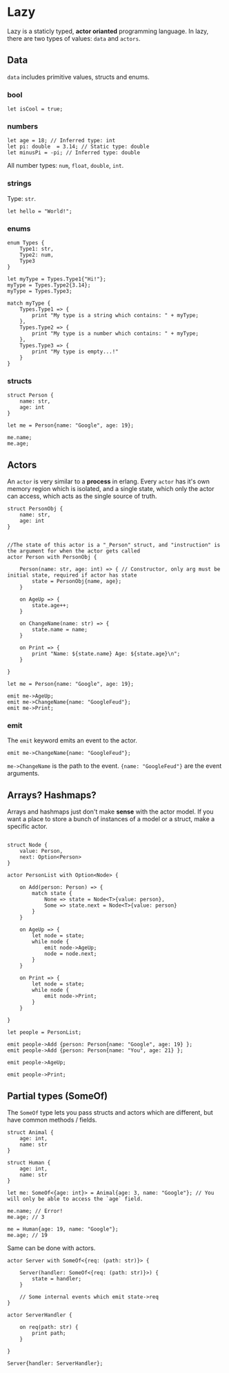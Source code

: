 # Lazy

Lazy is a staticly typed, **actor orianted** programming language. In lazy, there are two types of values: `data` and `actors`.

## Data

`data` includes primitive values, structs and enums. 

### bool

```
let isCool = true;
```

### numbers

```
let age = 18; // Inferred type: int
let pi: double  = 3.14; // Static type: double
let minusPi = -pi; // Inferred type: double
```

All number types: `num`, `float`, `double`, `int`.

### strings

Type: `str`.

```
let hello = "World!";
```

### enums

```
enum Types {
    Type1: str,
    Type2: num,
    Type3
}

let myType = Types.Type1{"Hi!"};
myType = Types.Type2{3.14};
myType = Types.Type3;

match myType {
    Types.Type1 => {
        print "My type is a string which contains: " + myType;
    },
    Types.Type2 => {
        print "My type is a number which contains: " + myType;
    },
    Types.Type3 => {
        print "My type is empty...!"
    }
}
```

### structs

```
struct Person {
    name: str,
    age: int
}

let me = Person{name: "Google", age: 19};

me.name;
me.age;
```

## Actors

An `actor` is very similar to a **process** in erlang. Every `actor` has it's own memory region which is isolated, and a single state, which only the actor can access, which acts as the single source of truth.

```
struct PersonObj {
    name: str,
    age: int
}


//The state of this actor is a "_Person" struct, and "instruction" is the argument for when the actor gets called 
actor Person with PersonObj {

    Person(name: str, age: int) => { // Constructor, only arg must be initial state, required if actor has state
        state = PersonObj{name, age};
    }

    on AgeUp => {
        state.age++;
    }

    on ChangeName(name: str) => {
        state.name = name;
    }

    on Print => {
        print "Name: ${state.name} Age: ${state.age}\n";
    }

}

let me = Person{name: "Google", age: 19};

emit me->AgeUp;
emit me->ChangeName{name: "GoogleFeud"}; 
emit me->Print;
```

### emit

The `emit` keyword emits an event to the actor. 

`emit me->ChangeName{name: "GoogleFeud"};`

`me->ChangeName` is the path to the event. 
`{name: "GoogleFeud"}` are the event arguments.


## Arrays? Hashmaps?

Arrays and hashmaps just don't make **sense** with the actor model. If you want a place to store a bunch of instances of a model or a struct, make a specific actor.

```

struct Node {
    value: Person,
    next: Option<Person>
}

actor PersonList with Option<Node> {

    on Add(person: Person) => {
        match state {
            None => state = Node<T>{value: person},
            Some => state.next = Node<T>{value: person}
        }
    }

    on AgeUp => {
        let node = state;
        while node {
            emit node->AgeUp;
            node = node.next;
        }
    }

    on Print => {
        let node = state;
        while node {
            emit node->Print;
        }
    }

}

let people = PersonList;

emit people->Add {person: Person{name: "Google", age: 19} };
emit people->Add {person: Person{name: "You", age: 21} };

emit people->AgeUp;

emit people->Print;
```

## Partial types (SomeOf)

The `SomeOf` type lets you pass structs and actors which are different, but have common methods / fields.

```
struct Animal {
    age: int,
    name: str
}

struct Human {
    age: int,
    name: str
}

let me: SomeOf<{age: int}> = Animal{age: 3, name: "Google"}; // You will only be able to access the `age` field.

me.name; // Error!
me.age; // 3

me = Human{age: 19, name: "Google"};
me.age; // 19
```

Same can be done with actors.

```
actor Server with SomeOf<{req: (path: str)}> {

    Server(handler: SomeOf<{req: (path: str)}>) {
        state = handler;
    }

    // Some internal events which emit state->req
}

actor ServerHandler {

    on req(path: str) {
        print path;
    }

}

Server{handler: ServerHandler};
```

